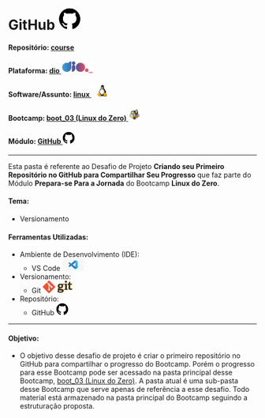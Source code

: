 # GitHub  <img src="../../../../0-outros/logos/software/github.png" alt="github" width="auto" height="45">

#### Repositório: [course](../../../../)   
#### Plataforma: <a href="../../../">dio   <img src="../../../../0-outros/logos/plataforma/dio.jpeg" alt="dio" width="auto" height="25"></a>   
#### Software/Assunto: <a href="../../">linux   <img src="../../../../0-outros/logos/software/linux.png" alt="linux" width="auto" height="25"></a>
#### Bootcamp: <a href="../">boot_03 (Linux do Zero)   <img src="../0-img/logo_boot.png" alt="boot_03" width="auto" height="25"></a>
#### Módulo: <a href="./">GitHub   <img src="../../../../0-outros/logos/software/github.png" alt="github" width="auto" height="25"></a>

---

Esta pasta é referente ao Desafio de Projeto **Criando seu Primeiro Repositório no GitHub para Compartilhar Seu Progresso** que faz parte do Módulo **Prepara-se Para a Jornada** do Bootcamp **Linux do Zero**.

#### Tema:
- Versionamento

#### Ferramentas Utilizadas:
- Ambiente de Desenvolvimento (IDE):
  - VS Code   <img src="../../../../0-outros/logos/software/vscode.png" alt="vscode" width="auto" height="25">
- Versionamento: 
  - Git   <img src="../../../../0-outros/logos/software/git.png" alt="git" width="auto" height="25">
- Repositório:
  - GitHub   <img src="../../../../0-outros/logos/software/github.png" alt="github" width="auto" height="25">

---

#### Objetivo:
- O objetivo desse desafio de projeto é criar o primeiro repositório no GitHub para compartilhar o progresso do Bootcamp. Porém o progresso para esse Bootcamp pode ser acessado na pasta principal desse Bootcamp, [boot_03 (Linux do Zero)](../). A pasta atual é uma sub-pasta desse Bootcamp que serve apenas de referência a esse desafio. Todo material está armazenado na pasta principal do Bootcamp seguindo a estruturação proposta.